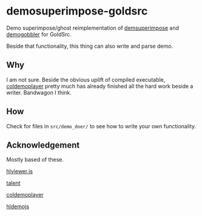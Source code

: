 # demosuperimpose-goldsrc

Demo superimpose/ghost reimplementation of [demsuperimpose](https://github.com/matthewearl/demsuperimpose) and [demogobbler](https://github.com/lipsanen/demogobbler) for GoldSrc.

Beside that functionality, this thing can also write and parse demo.

## Why

I am not sure. Beside the obvious uplift of compiled executable, [coldemoplayer](https://github.com/jpcy/coldemoplayer) pretty much has already finished all the hard work beside a writer. Bandwagon I think.

## How

Check for files in `src/demo_doer/` to see how to write your own functionality.

## Acknowledgement

Mostly based of these.

[hlviewer.js](https://github.com/skyrim/hlviewer.js)

[talent](https://github.com/cgdangelo/talent/tree/main)

[coldemoplayer](https://github.com/jpcy/coldemoplayer)

[hldemojs](https://github.com/Matherunner/hldemojs)
